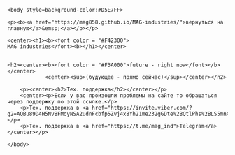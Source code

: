 <!DOCTYPE html>
<html>
	<head>
	<title>MAG industries</title>
	<meta name="Glushnev Mikhail Alekseevich">
	<meta countent ="The site of the company MAG industries">
	<meta name="Keyboards" content="sait, MAG industries, interesting, tehnology, content, startup, 3d printer, arduino, code, knowledge, machine, auto, car, help, help you, viber, telegram support">	
	</head>
	
    <body style=background-color:#D5E7FF>
    
    <p><b><a href="https://mag858.github.io/MAG-industries/">вернуться на главную</a>&emsp;</a></b></p>
    
    <center><h1><b><font color = "#F42300">
    MAG industries</font><b></h1></center>
    
    
    <h2><center><b><font color = "#F3A000">future - right now</font></b></center>
				<center><sup>(будующее - прямо сейчас)</sup></center></h2>
				
		<p><center><h2>Тех. поддержка</h2></center></p>
		<center><p>Если у вас произошли проблемы на сайте то обращаться через поддержку по этой ссылке.</p>
		<p>Тех. поддержка в <a href="https://invite.viber.com/?g2=AQBu89D4H5NvBFMoyNSA2udnFcbfp5Zvj4x8Yh21me232gGDte%2BQtlPhs%2BLS5mnX">Viber</a></p>
		<p>Тех. поддержка в <a href="https://t.me/mag_ind">Telegram</a></center></p>
		
	</body>
</html>
